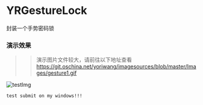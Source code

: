# YRGestureLock
封装一个手势密码锁


### 演示效果
>>演示图片文件较大，请前往以下地址查看 https://git.oschina.net/yoriwang/imagesources/blob/master/Images/gesture1.gif

![testImg](http://pic3.16pic.com/00/11/31/16pic_1131773_b.jpg)
```
test submit on my windows!!!
```
